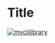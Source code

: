 # Title

[![myclilibrary](https://github.com/guillaume-lesaine/python-cli/actions/workflows/continuous-integration.yml/badge.svg)](https://github.com/guillaume-lesaine/python-cli/actions/workflows/continuous-integration.yml)